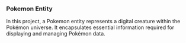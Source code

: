 ### Pokemon Entity

In this project, a Pokemon entity represents a digital creature within the Pokémon universe. It encapsulates essential information required for displaying and managing Pokémon data.
